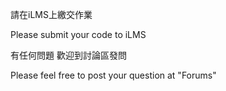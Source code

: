 請在iLMS上繳交作業

Please submit your code to iLMS

有任何問題  歡迎到討論區發問

Please feel free to post your question at  "Forums" 
